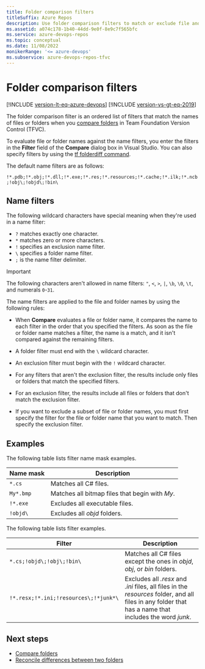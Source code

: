 ```yaml
---
title: Folder comparison filters
titleSuffix: Azure Repos
description: Use folder comparison filters to match or exclude file and folder names you're comparing in Team Foundation Version Control (TFVC).
ms.assetid: a074c178-1b40-44dd-9e0f-8e9c7f565bfc
ms.service: azure-devops-repos
ms.topic: conceptual
ms.date: 11/08/2022
monikerRange: '<= azure-devops'
ms.subservice: azure-devops-repos-tfvc
---
```


# Folder comparison filters

[!INCLUDE [version-lt-eq-azure-devops](../../includes/version-lt-eq-azure-devops.md)]
[!INCLUDE [version-vs-gt-eq-2019](../../includes/version-vs-gt-eq-2019.md)]

The folder comparison filter is an ordered list of filters that match the names of files or folders when you [compare folders](compare-folders.md) in Team Foundation Version Control (TFVC).

To evaluate file or folder names against the name filters, you enter the filters in the **Filter** field of the **Compare** dialog box in Visual Studio. You can also specify filters by using the [tf folderdiff command](folderdiff-command.md).

The default name filters are as follows:

`!*.pdb;!*.obj;!*.dll;!*.exe;!*.res;!*.resources;!*.cache;!*.ilk;!*.ncb;!obj\;!objd\;!bin\`

## Name filters

The following wildcard characters have special meaning when they're used in a name filter:

- `?` matches exactly one character.
- `*` matches zero or more characters.
- `!` specifies an exclusion name filter.
- `\` specifies a folder name filter.
- `;` is the name filter delimiter.

>[!IMPORTANT]  
>The following characters aren't allowed in name filters: `"`, `<`, `>`, `|`, `\b`, `\0`, `\t`, and numerals `0`-`31`.

The name filters are applied to the file and folder names by using the following rules:

-   When **Compare** evaluates a file or folder name, it compares the name to each filter in the order that you specified the filters. As soon as the file or folder name matches a filter, the name is a match, and it isn't compared against the remaining filters.

-   A folder filter must end with the `\` wildcard character.

-   An exclusion filter must begin with the `!` wildcard character.

-   For any filters that aren't the exclusion filter, the results include only files or folders that match the specified filters.

-   For an exclusion filter, the results include all files or folders that don't match the exclusion filter.

-   If you want to exclude a subset of file or folder names, you must first specify the filter for the file or folder name that you want to match. Then specify the exclusion filter.

## Examples

The following table lists filter name mask examples.

|**Name mask**|**Description**|
|---|---|
|`*.cs` | Matches all C# files.|
|`My*.bmp` | Matches all bitmap files that begin with *My*.|
|`!*.exe` | Excludes all executable files.|
|`!objd\` | Excludes all *objd* folders.|

The following table lists filter examples.

|**Filter**|**Description**|
|---|---|
|`*.cs;!objd\;!obj\;!bin\` | Matches all C# files except the ones in *objd*, *obj*, or *bin* folders.|
|`!*.resx;!*.ini;!resources\;!*junk*\` | Excludes all *.resx* and *.ini* files, all files in the *resources* folder, and all files in any folder that has a name that includes the word *junk*.|

## Next steps

-  [Compare folders](compare-folders.md) 
-  [Reconcile differences between two folders](reconcile-differences-between-two-folders.md) 
